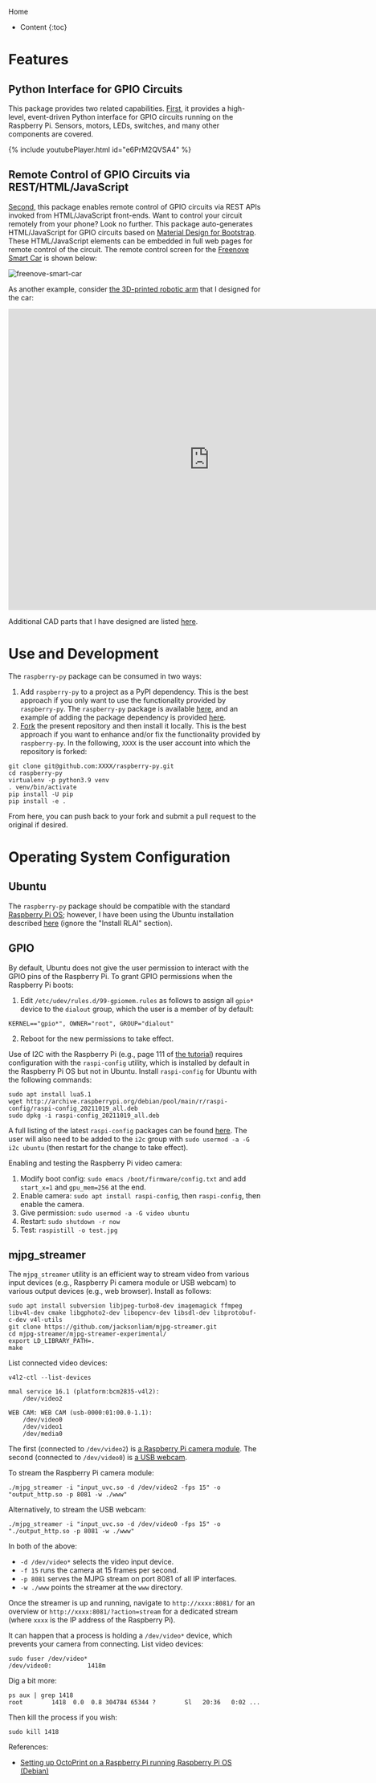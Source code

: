 Home
* Content
{:toc}

# Features

## Python Interface for GPIO Circuits
This package provides two related capabilities. [First](python-gpio.md), it provides a high-level, event-driven Python 
interface for GPIO circuits running on the Raspberry Pi. Sensors, motors, LEDs, switches, and many other components are 
covered.

{% include youtubePlayer.html id="e6PrM2QVSA4" %}

## Remote Control of GPIO Circuits via REST/HTML/JavaScript
[Second](remote-gpio.md), this package enables remote control of GPIO circuits via REST APIs invoked from 
HTML/JavaScript front-ends. Want to control your circuit remotely from your phone? Look no further. This package 
auto-generates HTML/JavaScript for GPIO circuits based on [Material Design for Bootstrap](https://mdbootstrap.com). 
These HTML/JavaScript elements can be embedded in full web pages for remote control of the circuit. The remote control 
screen for the [Freenove Smart Car](smart-car.md) is shown below:

![freenove-smart-car](smart-car.png)

As another example, consider 
[the 3D-printed robotic arm](https://matthewgerber.github.io/raspberry-py/smart-car.html#advanced-robotic-arm) that I 
designed for the car:

<iframe src="https://gmail3021534.autodesk360.com/shares/public/SH35dfcQT936092f0e4344f64dd3dcf58a6f?mode=embed" width="800" height="600" allowfullscreen="true" webkitallowfullscreen="true" mozallowfullscreen="true"  frameborder="0"></iframe>

Additional CAD parts that I have designed are listed [here](cad-parts.md). 

# Use and Development
The `raspberry-py` package can be consumed in two ways:

1. Add `raspberry-py` to a project as a PyPI dependency. This is the best approach if you only want to use the 
functionality provided by `raspberry-py`. The `raspberry-py` package is available 
[here](https://pypi.org/project/raspberry-py/), and an example of adding the package dependency is provided
[here](https://github.com/MatthewGerber/raspberry-py-dependency-example).
2. [Fork](https://github.com/MatthewGerber/raspberry-py/fork) the present repository and then install it locally. This 
is the best approach if you want to enhance and/or fix the functionality provided by `raspberry-py`. In the following, 
`XXXX` is the user account into which the repository is forked:
```shell
git clone git@github.com:XXXX/raspberry-py.git
cd raspberry-py
virtualenv -p python3.9 venv
. venv/bin/activate
pip install -U pip
pip install -e .
```
From here, you can push back to your fork and submit a pull request to the original if desired.

# Operating System Configuration

## Ubuntu
The `raspberry-py` package should be compatible with the standard 
[Raspberry Pi OS](https://www.raspberrypi.com/software/); however, I have been using the Ubuntu installation described 
[here](https://matthewgerber.github.io/rlai/raspberry_pi.html#operating-system) (ignore the "Install RLAI" section).

## GPIO
By default, Ubuntu does not give the user permission to interact with the GPIO pins of the Raspberry Pi. To grant GPIO 
permissions when the Raspberry Pi boots:
1. Edit `/etc/udev/rules.d/99-gpiomem.rules` as follows to assign all `gpio*` device to the `dialout` group, which the 
user is a member of by default:
```
KERNEL=="gpio*", OWNER="root", GROUP="dialout"
```
2. Reboot for the new permissions to take effect.

Use of I2C with the Raspberry Pi (e.g., page 111 of [the tutorial](../manuals/freenove-tutorial.pdf)) requires 
configuration with the `raspi-config` utility, which is installed by default in the Raspberry Pi OS but not in Ubuntu. 
Install `raspi-config` for Ubuntu with the following commands:
```
sudo apt install lua5.1
wget http://archive.raspberrypi.org/debian/pool/main/r/raspi-config/raspi-config_20211019_all.deb
sudo dpkg -i raspi-config_20211019_all.deb
```
A full listing of the latest `raspi-config` packages can be found 
[here](http://archive.raspberrypi.org/debian/pool/main/r/raspi-config). The user will also need to be added to the 
`i2c` group with `sudo usermod -a -G i2c ubuntu` (then restart for the change to take effect).

Enabling and testing the Raspberry Pi video camera:
1. Modify boot config:  `sudo emacs /boot/firmware/config.txt` and add `start_x=1` and `gpu_mem=256` at the end.
2. Enable camera:  `sudo apt install raspi-config`, then `raspi-config`, then enable the camera.
3. Give permission:  `sudo usermod -a -G video ubuntu`
4. Restart:  `sudo shutdown -r now`
5. Test:  `raspistill -o test.jpg`

## mjpg_streamer
The `mjpg_streamer` utility is an efficient way to stream video from various input devices (e.g., Raspberry Pi camera 
module or USB webcam) to various output devices (e.g., web browser). Install as follows:
```shell
sudo apt install subversion libjpeg-turbo8-dev imagemagick ffmpeg libv4l-dev cmake libgphoto2-dev libopencv-dev libsdl-dev libprotobuf-c-dev v4l-utils
git clone https://github.com/jacksonliam/mjpg-streamer.git
cd mjpg-streamer/mjpg-streamer-experimental/
export LD_LIBRARY_PATH=.
make
```
List connected video devices:
```
v4l2-ctl --list-devices

mmal service 16.1 (platform:bcm2835-v4l2):
	/dev/video2

WEB CAM: WEB CAM (usb-0000:01:00.0-1.1):
	/dev/video0
	/dev/video1
	/dev/media0
```
The first (connected to `/dev/video2`) is 
[a Raspberry Pi camera module](https://www.raspberrypi.com/products/camera-module-v2/). The second (connected to 
`/dev/video0`) is [a USB webcam](https://www.amazon.com/dp/B087M3BVP9).

To stream the Raspberry Pi camera module:
```
./mjpg_streamer -i "input_uvc.so -d /dev/video2 -fps 15" -o "output_http.so -p 8081 -w ./www"
```
Alternatively, to stream the USB webcam:
```
./mjpg_streamer -i "input_uvc.so -d /dev/video0 -fps 15" -o "./output_http.so -p 8081 -w ./www"
```
In both of the above:
* `-d /dev/video*` selects the video input device.
* `-f 15` runs the camera at 15 frames per second.
* `-p 8081` serves the MJPG stream on port 8081 of all IP interfaces.
* `-w ./www` points the streamer at the `www` directory.

Once the streamer is up and running, navigate to `http://xxxx:8081/` for an overview or 
`http://xxxx:8081/?action=stream` for a dedicated stream (where `xxxx` is the IP address of the Raspberry Pi). 

It can happen that a process is holding a `/dev/video*` device, which prevents your camera from connecting. List video
devices:
```
sudo fuser /dev/video*
/dev/video0:          1418m
```
Dig a bit more:
```
ps aux | grep 1418
root        1418  0.0  0.8 304784 65344 ?        Sl   20:36   0:02 ...
```
Then kill the process if you wish:
```
sudo kill 1418
```

References:
* [Setting up OctoPrint on a Raspberry Pi running Raspberry Pi OS (Debian)](https://community.octoprint.org/t/setting-up-octoprint-on-a-raspberry-pi-running-raspberry-pi-os-debian/2337#optional-webcam-9)